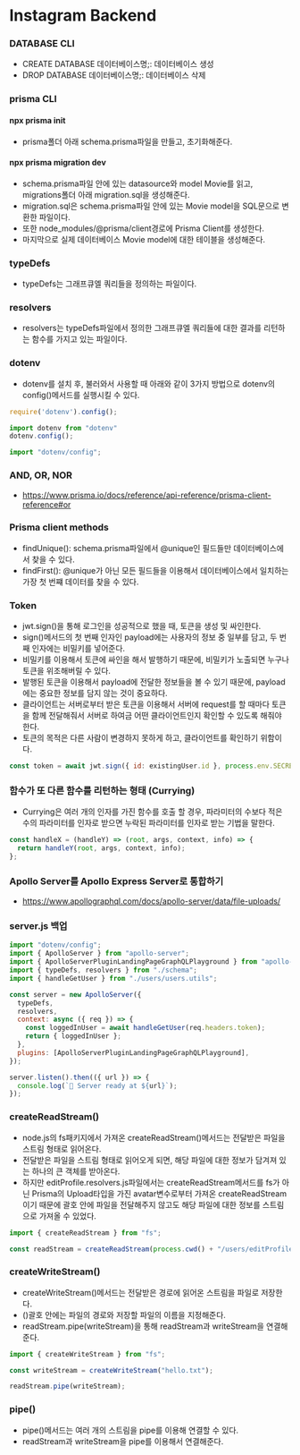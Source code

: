 # Instagram Backend

### DATABASE CLI

- CREATE DATABASE 데이터베이스명;: 데이터베이스 생성
- DROP DATABASE 데이터베이스명;: 데이터베이스 삭제

### prisma CLI

#### npx prisma init

- prisma폴더 아래 schema.prisma파일을 만들고, 초기화해준다.

#### npx prisma migration dev

- schema.prisma파일 안에 있는 datasource와 model Movie를 읽고, migrations폴더 아래 migration.sql을 생성해준다.
- migration.sql은 schema.prisma파일 안에 있는 Movie model을 SQL문으로 변환한 파일이다.
- 또한 node_modules/@prisma/client경로에 Prisma Client를 생성한다.
- 마지막으로 실제 데이터베이스 Movie model에 대한 테이블을 생성해준다.

### typeDefs

- typeDefs는 그래프큐엘 쿼리들을 정의하는 파일이다.

### resolvers

- resolvers는 typeDefs파일에서 정의한 그래프큐엘 쿼리들에 대한 결과를 리턴하는 함수를 가지고 있는 파일이다.

### dotenv

- dotenv를 설치 후, 불러와서 사용할 때 아래와 같이 3가지 방법으로 dotenv의 config()메서드를 실행시킬 수 있다.

```js
require('dotenv').config();

import dotenv from "dotenv"
dotenv.config();

import "dotenv/config";
```

### AND, OR, NOR

- https://www.prisma.io/docs/reference/api-reference/prisma-client-reference#or

### Prisma client methods

- findUnique(): schema.prisma파일에서 @unique인 필드들만 데이터베이스에서 찾을 수 있다.
- findFirst(): @unique가 아닌 모든 필드들을 이용해서 데이터베이스에서 일치하는 가장 첫 번쨰 데이터를 찾을 수 있다.

### Token

- jwt.sign()을 통해 로그인을 성공적으로 했을 때, 토큰을 생성 및 싸인한다.
- sign()메서드의 첫 번째 인자인 payload에는 사용자의 정보 중 일부를 담고, 두 번째 인자에는 비밀키를 넣어준다.
- 비밀키를 이용해서 토큰에 싸인을 해서 발행하기 때문에, 비밀키가 노출되면 누구나 토큰을 위조해버릴 수 있다.
- 발행된 토큰을 이용해서 payload에 전달한 정보들을 볼 수 있기 때문에, payload에는 중요한 정보를 담지 않는 것이 중요하다.
- 클라이언트는 서버로부터 받은 토큰을 이용해서 서버에 request를 할 때마다 토큰을 함께 전달해줘서 서버로 하여금 어떤 클라이언트인지 확인할 수 있도록 해줘야 한다.
- 토큰의 목적은 다른 사람이 변경하지 못하게 하고, 클라이언트를 확인하기 위함이다.

```javascript
const token = await jwt.sign({ id: existingUser.id }, process.env.SECRET_KEY);
```

### 함수가 또 다른 함수를 리턴하는 형태 (Currying)

- Currying은 여러 개의 인자를 가진 함수를 호출 할 경우, 파라미터의 수보다 적은 수의 파라미터를 인자로 받으면 누락된 파라미터를 인자로 받는 기법을 말한다.

```js
const handleX = (handleY) => (root, args, context, info) => {
  return handleY(root, args, context, info);
};
```

### Apollo Server를 Apollo Express Server로 통합하기

- https://www.apollographql.com/docs/apollo-server/data/file-uploads/

### server.js 백업

```js
import "dotenv/config";
import { ApolloServer } from "apollo-server";
import { ApolloServerPluginLandingPageGraphQLPlayground } from "apollo-server-core";
import { typeDefs, resolvers } from "./schema";
import { handleGetUser } from "./users/users.utils";

const server = new ApolloServer({
  typeDefs,
  resolvers,
  context: async ({ req }) => {
    const loggedInUser = await handleGetUser(req.headers.token);
    return { loggedInUser };
  },
  plugins: [ApolloServerPluginLandingPageGraphQLPlayground],
});

server.listen().then(({ url }) => {
  console.log(`🚀 Server ready at ${url}`);
});
```

### createReadStream()

- node.js의 fs패키지에서 가져온 createReadStream()메서드는 전달받은 파일을 스트림 형태로 읽어온다.
- 전달받은 파일을 스트림 형태로 읽어오게 되면, 해당 파일에 대한 정보가 담겨져 있는 하나의 큰 객체를 받아온다.
- 하지만 editProfile.resolvers.js파일에서는 createReadStream메서드를 fs가 아닌 Prisma의 Upload타입을 가진 avatar변수로부터 가져온 createReadStream이기 때문에 괄호 안에 파일을 전달해주지 않고도 해당 파일에 대한 정보를 스트림으로 가져올 수 있었다.

```js
import { createReadStream } from "fs";

const readStream = createReadStream(process.cwd() + "/users/editProfile/hello.txt");
```

### createWriteStream()

- createWriteStream()메서드는 전달받은 경로에 읽어온 스트림을 파일로 저장한다.
- ()괄호 안에는 파일의 경로와 저장할 파일의 이름을 지정해준다. 
- readStream.pipe(writeStream)을 통해 readStream과 writeStream을 연결해준다.

```js
import { createWriteStream } from "fs";

const writeStream = createWriteStream("hello.txt");

readStream.pipe(writeStream);
```

### pipe()

- pipe()메서드는 여러 개의 스트림을 pipe를 이용해 연결할 수 있다.
- readStream과 writeStream을 pipe를 이용해서 연결해준다.